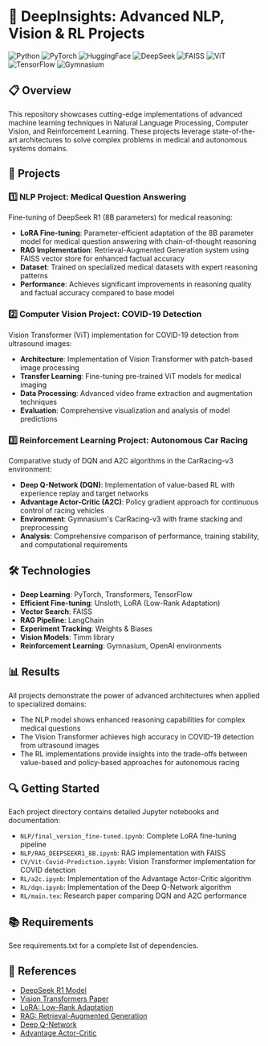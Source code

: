 # 🧠 DeepInsights: Advanced NLP, Vision & RL Projects

![Python](https://img.shields.io/badge/Python-3.11-blue)
![PyTorch](https://img.shields.io/badge/PyTorch-2.0+-orange)
![HuggingFace](https://img.shields.io/badge/HuggingFace-Transformers-yellow)
![DeepSeek](https://img.shields.io/badge/DeepSeek-R1_8B-red)
![FAISS](https://img.shields.io/badge/FAISS-Vector_Store-green)
![ViT](https://img.shields.io/badge/ViT-Vision_Transformer-purple)
![TensorFlow](https://img.shields.io/badge/TensorFlow-2.0+-blue)
![Gymnasium](https://img.shields.io/badge/Gymnasium-CarRacing-green)

## 📋 Overview

This repository showcases cutting-edge implementations of advanced machine learning techniques in Natural Language Processing, Computer Vision, and Reinforcement Learning. These projects leverage state-of-the-art architectures to solve complex problems in medical and autonomous systems domains.

## 🚀 Projects

### 1️⃣ NLP Project: Medical Question Answering

Fine-tuning of DeepSeek R1 (8B parameters) for medical reasoning:

- **LoRA Fine-tuning**: Parameter-efficient adaptation of the 8B parameter model for medical question answering with chain-of-thought reasoning
- **RAG Implementation**: Retrieval-Augmented Generation system using FAISS vector store for enhanced factual accuracy
- **Dataset**: Trained on specialized medical datasets with expert reasoning patterns
- **Performance**: Achieves significant improvements in reasoning quality and factual accuracy compared to base model

### 2️⃣ Computer Vision Project: COVID-19 Detection

Vision Transformer (ViT) implementation for COVID-19 detection from ultrasound images:

- **Architecture**: Implementation of Vision Transformer with patch-based image processing
- **Transfer Learning**: Fine-tuning pre-trained ViT models for medical imaging
- **Data Processing**: Advanced video frame extraction and augmentation techniques
- **Evaluation**: Comprehensive visualization and analysis of model predictions

### 3️⃣ Reinforcement Learning Project: Autonomous Car Racing

Comparative study of DQN and A2C algorithms in the CarRacing-v3 environment:

- **Deep Q-Network (DQN)**: Implementation of value-based RL with experience replay and target networks
- **Advantage Actor-Critic (A2C)**: Policy gradient approach for continuous control of racing vehicles
- **Environment**: Gymnasium's CarRacing-v3 with frame stacking and preprocessing
- **Analysis**: Comprehensive comparison of performance, training stability, and computational requirements

## 🛠️ Technologies

- **Deep Learning**: PyTorch, Transformers, TensorFlow
- **Efficient Fine-tuning**: Unsloth, LoRA (Low-Rank Adaptation)
- **Vector Search**: FAISS
- **RAG Pipeline**: LangChain
- **Experiment Tracking**: Weights & Biases
- **Vision Models**: Timm library
- **Reinforcement Learning**: Gymnasium, OpenAI environments

## 📊 Results

All projects demonstrate the power of advanced architectures when applied to specialized domains:

- The NLP model shows enhanced reasoning capabilities for complex medical questions
- The Vision Transformer achieves high accuracy in COVID-19 detection from ultrasound images
- The RL implementations provide insights into the trade-offs between value-based and policy-based approaches for autonomous racing

## 🔍 Getting Started

Each project directory contains detailed Jupyter notebooks and documentation:

- `NLP/final_version_fine-tuned.ipynb`: Complete LoRA fine-tuning pipeline
- `NLP/RAG_DEEPSEEKR1_8B.ipynb`: RAG implementation with FAISS
- `CV/Vit-Covid-Prediction.ipynb`: Vision Transformer implementation for COVID detection
- `RL/a2c.ipynb`: Implementation of the Advantage Actor-Critic algorithm
- `RL/dqn.ipynb`: Implementation of the Deep Q-Network algorithm
- `RL/main.tex`: Research paper comparing DQN and A2C performance

## 📚 Requirements

See requirements.txt for a complete list of dependencies.

## 🔗 References

- [DeepSeek R1 Model](https://huggingface.co/unsloth/DeepSeek-R1-Distill-Llama-8b)
- [Vision Transformers Paper](https://arxiv.org/abs/2010.11929)
- [LoRA: Low-Rank Adaptation](https://arxiv.org/abs/2106.09685)
- [RAG: Retrieval-Augmented Generation](https://arxiv.org/abs/2005.11401)
- [Deep Q-Network](https://www.nature.com/articles/nature14236)
- [Advantage Actor-Critic](https://arxiv.org/abs/1602.01783)
